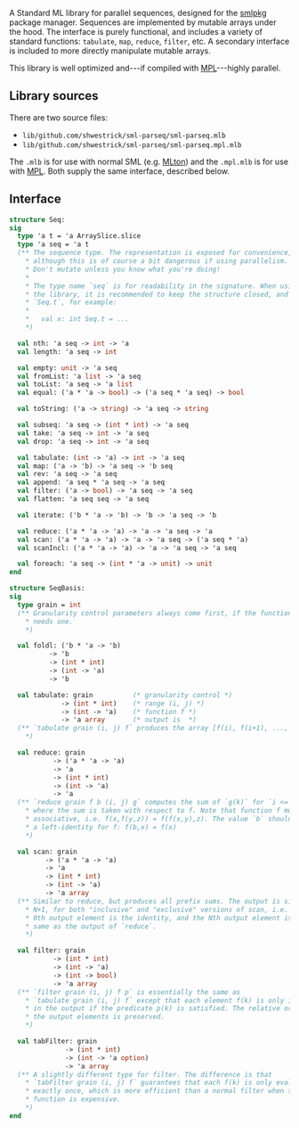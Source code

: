 A Standard ML library for parallel sequences, designed for the
[smlpkg](https://github.com/diku-dk/smlpkg) package manager. Sequences are
implemented by mutable arrays under the hood. The interface is purely
functional, and includes a variety of standard functions: `tabulate`, `map`,
`reduce`, `filter`, etc. A secondary interface is included to more directly
manipulate mutable arrays.

This library is well optimized and---if compiled with
[MPL](https://github.com/mpllang/mpl)---highly parallel.

## Library sources

There are two source files:
  - `lib/github.com/shwestrick/sml-parseq/sml-parseq.mlb`
  - `lib/github.com/shwestrick/sml-parseq/sml-parseq.mpl.mlb`

The `.mlb` is for use with normal SML (e.g. [MLton](http://mlton.org/))
and the `.mpl.mlb` is for use with [MPL](https://github.com/mpllang/mpl).
Both supply the same interface, described below.

## Interface

```sml
structure Seq:
sig
  type 'a t = 'a ArraySlice.slice
  type 'a seq = 'a t
  (** The sequence type. The representation is exposed for convenience,
    * although this is of course a bit dangerous if using parallelism.
    * Don't mutate unless you know what you're doing!
    *
    * The type name `seq` is for readability in the signature. When using
    * the library, it is recommended to keep the structure closed, and use
    * `Seq.t`, for example:
    *
    *   val x: int Seq.t = ...
    *)

  val nth: 'a seq -> int -> 'a
  val length: 'a seq -> int

  val empty: unit -> 'a seq
  val fromList: 'a list -> 'a seq
  val toList: 'a seq -> 'a list
  val equal: ('a * 'a -> bool) -> ('a seq * 'a seq) -> bool

  val toString: ('a -> string) -> 'a seq -> string

  val subseq: 'a seq -> (int * int) -> 'a seq
  val take: 'a seq -> int -> 'a seq
  val drop: 'a seq -> int -> 'a seq

  val tabulate: (int -> 'a) -> int -> 'a seq
  val map: ('a -> 'b) -> 'a seq -> 'b seq
  val rev: 'a seq -> 'a seq
  val append: 'a seq * 'a seq -> 'a seq
  val filter: ('a -> bool) -> 'a seq -> 'a seq
  val flatten: 'a seq seq -> 'a seq

  val iterate: ('b * 'a -> 'b) -> 'b -> 'a seq -> 'b

  val reduce: ('a * 'a -> 'a) -> 'a -> 'a seq -> 'a
  val scan: ('a * 'a -> 'a) -> 'a -> 'a seq -> ('a seq * 'a)
  val scanIncl: ('a * 'a -> 'a) -> 'a -> 'a seq -> 'a seq

  val foreach: 'a seq -> (int * 'a -> unit) -> unit
end
```

```sml
structure SeqBasis:
sig
  type grain = int
  (** Granularity control parameters always come first, if the function
    * needs one.
    *)

  val foldl: ('b * 'a -> 'b)
          -> 'b
          -> (int * int)
          -> (int -> 'a)
          -> 'b

  val tabulate: grain          (* granularity control *)
             -> (int * int)    (* range (i, j) *)
             -> (int -> 'a)    (* function f *)
             -> 'a array       (* output is  *)
  (** `tabulate grain (i, j) f` produces the array [f(i), f(i+1), ..., f(j-1)].
    *)

  val reduce: grain
           -> ('a * 'a -> 'a)
           -> 'a
           -> (int * int)
           -> (int -> 'a)
           -> 'a
  (** `reduce grain f b (i, j) g` computes the sum of `g(k)` for `i <= k < j`,
    * where the sum is taken with respect to f. Note that function f must be
    * associative, i.e. f(x,f(y,z)) = f(f(x,y),z). The value `b` should be
    * a left-identity for f: f(b,x) = f(x)
    *)

  val scan: grain
         -> ('a * 'a -> 'a)
         -> 'a
         -> (int * int)
         -> (int -> 'a)
         -> 'a array
  (** Similar to reduce, but produces all prefix sums. The output is size
    * N+1, for both "inclusive" and "exclusive" versions of scan, i.e. the
    * 0th output element is the identity, and the Nth output element is the
    * same as the output of `reduce`.
    *)

  val filter: grain
           -> (int * int)
           -> (int -> 'a)
           -> (int -> bool)
           -> 'a array
  (** `filter grain (i, j) f p` is essentially the same as
    * `tabulate grain (i, j) f` except that each element f(k) is only included
    * in the output if the predicate p(k) is satisfied. The relative order of
    * the output elements is preserved.
    *)

  val tabFilter: grain
              -> (int * int)
              -> (int -> 'a option)
              -> 'a array
  (** A slightly different type for filter. The difference is that
    * `tabFilter grain (i, j) f` guarantees that each f(k) is only evaluated
    * exactly once, which is more efficient than a normal filter when the
    * function is expensive.
    *)
end
```
